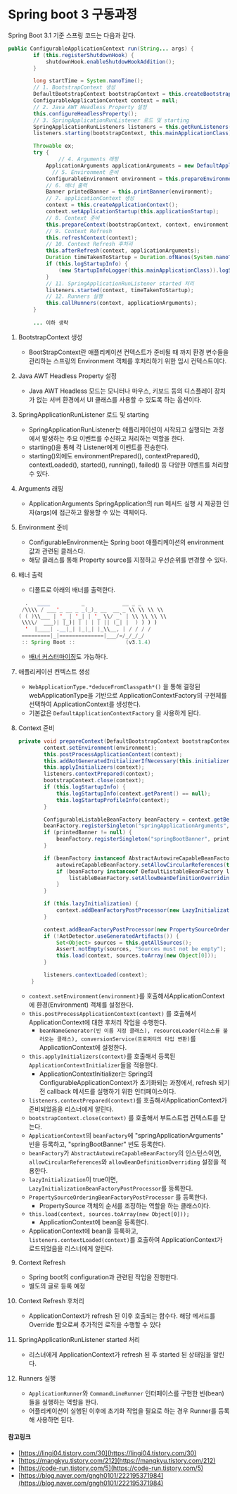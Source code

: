 # Spring boot 3 구동과정

Spring Boot 3.1 기준 스프링 코드는 다음과 같다.

```java
public ConfigurableApplicationContext run(String... args) {
        if (this.registerShutdownHook) {
            shutdownHook.enableShutdowHookAddition();
        }

        long startTime = System.nanoTime();
        // 1. BootstrapContext 생성 
        DefaultBootstrapContext bootstrapContext = this.createBootstrapContext();
        ConfigurableApplicationContext context = null;
        // 2. Java AWT Headless Property 설정
        this.configureHeadlessProperty();
        // 3. SpringApplicationRunListener 로드 및 starting
        SpringApplicationRunListeners listeners = this.getRunListeners(args);
        listeners.starting(bootstrapContext, this.mainApplicationClass);

        Throwable ex;
        try {
		        // 4. Arguments 래핑 
            ApplicationArguments applicationArguments = new DefaultApplicationArguments(args);
	          // 5. Environment 준비
            ConfigurableEnvironment environment = this.prepareEnvironment(listeners, bootstrapContext, applicationArguments);
            // 6. 배너 출력 
            Banner printedBanner = this.printBanner(environment);
            // 7. applicationContext 생성
            context = this.createApplicationContext();
            context.setApplicationStartup(this.applicationStartup);
            // 8. Context 준비
            this.prepareContext(bootstrapContext, context, environment, listeners, applicationArguments, printedBanner);
            // 9. Context Refresh
            this.refreshContext(context);
            // 10. Context Refresh 후처리
            this.afterRefresh(context, applicationArguments);
            Duration timeTakenToStartup = Duration.ofNanos(System.nanoTime() - startTime);
            if (this.logStartupInfo) {
                (new StartupInfoLogger(this.mainApplicationClass)).logStarted(this.getApplicationLog(), timeTakenToStartup);
            }
            // 11. SpringApplicationRunListener started 처리
            listeners.started(context, timeTakenToStartup);
            // 12. Runners 실행
            this.callRunners(context, applicationArguments);
        }
        
        ... 이하 생략 
```

1. BootstrapContext 생성
   * BootStrapContext란 애플리케이션 컨텍스트가 준비될 때 까지 환경 변수들을 관리하는 스프링의 Environment 객체를 후처리하기 위한 임시 컨텍스트이다.
2. Java AWT Headless Property 설정
   * Java AWT Headless 모드는 모니터나 마우스, 키보드 등의 디스플레이 장치가 없는 서버 환경에서 UI 클래스를 사용할 수 있도록 하는 옵션이다.
3. SpringApplicationRunListener 로드 및 starting
   * SpringApplicationRunListener는 애플리케이션이 시작되고 실행되는 과정에서 발생하는 주요 이벤트를 수신하고 처리하는 역할을 한다.
   * starting()을 통해 각 Listener에게 이벤트를 전송한다.
   * starting()외에도 environmentPrepared(), contextPrepared(), contextLoaded(), started(), running(), failed() 등 다양한 이벤트를 처리할 수 있다.
4. Arguments 래핑
   * ApplicationArguments SpringApplication의 run 메서드 실행 시 제공한 인자(args)에 접근하고 활용할 수 있는 객체이다.
5. Environment 준비
   * ConfigurableEnvironment는 Spring boot 애플리케이션의 environment 값과 관련된 클래스다.
   * 해당 클래스를 통해 Property source를 지정하고 우선순위를 변경할 수 있다.
6.  배너 출력

    * 디폴트로 아래의 배너를 출력한다.

    ```java
      .   ____          _            __ _ _
     /\\\\ / ___'_ __ _ _(_)_ __  __ _ \\ \\ \\ \\
    ( ( )\\___ | '_ | '_| | '_ \\/ _` | \\ \\ \\ \\
     \\\\/  ___)| |_)| | | | | || (_| |  ) ) ) )
      '  |____| .__|_| |_|_| |_\\__, | / / / /
     =========|_|==============|___/=/_/_/_/
     :: Spring Boot ::                (v3.1.4)
    ```

    * [배너 커스터마이징](https://docs.spring.io/spring-boot/docs/current/reference/htmlsingle/#features.spring-application.banner)도 가능하다.
7. 애플리케이션 컨텍스트 생성
   * `WebApplicationType.*deduceFromClasspath*()` 을 통해 결정된 webApplicationType을 기반으로 ApplicationContextFactory의 구현체를 선택하여 ApplicationContext를 생성한다.
   * 기본값은 `DefaultApplicationContextFactory` 을 사용하게 된다.
8.  Context 준비

    ```java
    private void prepareContext(DefaultBootstrapContext bootstrapContext, ConfigurableApplicationContext context, ConfigurableEnvironment environment, SpringApplicationRunListeners listeners, ApplicationArguments applicationArguments, Banner printedBanner) {
            context.setEnvironment(environment);
            this.postProcessApplicationContext(context);
            this.addAotGeneratedInitializerIfNecessary(this.initializers);
            this.applyInitializers(context);
            listeners.contextPrepared(context);
            bootstrapContext.close(context);
            if (this.logStartupInfo) {
                this.logStartupInfo(context.getParent() == null);
                this.logStartupProfileInfo(context);
            }

            ConfigurableListableBeanFactory beanFactory = context.getBeanFactory();
            beanFactory.registerSingleton("springApplicationArguments", applicationArguments);
            if (printedBanner != null) {
                beanFactory.registerSingleton("springBootBanner", printedBanner);
            }

            if (beanFactory instanceof AbstractAutowireCapableBeanFactory autowireCapableBeanFactory) {
                autowireCapableBeanFactory.setAllowCircularReferences(this.allowCircularReferences);
                if (beanFactory instanceof DefaultListableBeanFactory listableBeanFactory) {
                    listableBeanFactory.setAllowBeanDefinitionOverriding(this.allowBeanDefinitionOverriding);
                }
            }

            if (this.lazyInitialization) {
                context.addBeanFactoryPostProcessor(new LazyInitializationBeanFactoryPostProcessor());
            }

            context.addBeanFactoryPostProcessor(new PropertySourceOrderingBeanFactoryPostProcessor(context));
            if (!AotDetector.useGeneratedArtifacts()) {
                Set<Object> sources = this.getAllSources();
                Assert.notEmpty(sources, "Sources must not be empty");
                this.load(context, sources.toArray(new Object[0]));
            }

            listeners.contextLoaded(context);
        }
    ```

    * `context.setEnvironment(environment)`를 호출해서ApplicationContext에 환경(Environment) 객체를 설정한다.
    * `this.postProcessApplicationContext(context)` 를 호출해서 ApplicationContext에 대한 후처리 작업을 수행한다.
      * `beanNameGenerator(빈 이름 지정 클래스), resourceLoader(리소스를 불러오는 클래스), conversionService(프로퍼티의 타입 변환)`를 ApplicationContext에 설정한다.
    * `this.applyInitializers(context)`를 호출해서 등록된 `ApplicationContextInitializer`들을 적용한다.
      * ApplicationContextInitializer는 Spring의 ConfigurableApplicationContext가 초기화되는 과정에서, refresh 되기 전 callback 메서드를 실행하기 위한 인터페이스이다.
    * `listeners.contextPrepared(context)`를 호출해서ApplicationContext가 준비되었음을 리스너에게 알린다.
    * `bootstrapContext.close(context)` 를 호출해서 부트스트랩 컨텍스트를 닫는다.
    * `ApplicationContext`의 `beanFactory`에 "springApplicationArguments" 빈을 등록하고, "springBootBanner" 빈도 등록한다.
    * `beanFactory`가 `AbstractAutowireCapableBeanFactory`의 인스턴스이면, `allowCircularReferences`와 `allowBeanDefinitionOverriding` 설정을 적용한다.
    * `lazyInitialization`이 true이면, `LazyInitializationBeanFactoryPostProcessor`를 등록한다.
    * `PropertySourceOrderingBeanFactoryPostProcessor` 를 등록한다.
      * PropertySource 객체의 순서를 조정하는 역할을 하는 클래스이다.
    * `this.load(context, sources.toArray(new Object[0]));`
      * ApplicationContext에 bean을 등록한다.
    * ApplicationContext에 bean을 등록하고, `listeners.contextLoaded(context)`를 호출하여 ApplicationContext가 로드되었음을 리스너에게 알린다.
9. Context Refresh
   * Spring boot의 configuration과 관련된 작업을 진행한다.
   * 별도의 글로 등록 예정
10. Context Refresh 후처리
    * ApplicationContext가 refresh 된 이후 호출되는 함수다. 해당 메서드를 Override 함으로써 추가적인 로직을 수행할 수 있다
11. SpringApplicationRunListener started 처리
    * 리스너에게 ApplicationContext가 refresh 된 후 started 된 상태임을 알린다.
12. Runners 실행
    * `ApplicationRunner`와 `CommandLineRunner` 인터페이스를 구현한 빈(bean)들을 실행하는 역할을 한다.
    * 어플리케이션이 실행된 이후에 초기화 작업을 필요로 하는 경우 Runner를 등록해 사용하면 된다.

#### 참고링크

* [https://lingi04.tistory.com/30](https://lingi04.tistory.com/30)
* [https://mangkyu.tistory.com/212](https://mangkyu.tistory.com/212)
* [https://code-run.tistory.com/5](https://code-run.tistory.com/5)
* [https://blog.naver.com/gngh0101/222195371984](https://blog.naver.com/gngh0101/222195371984)
